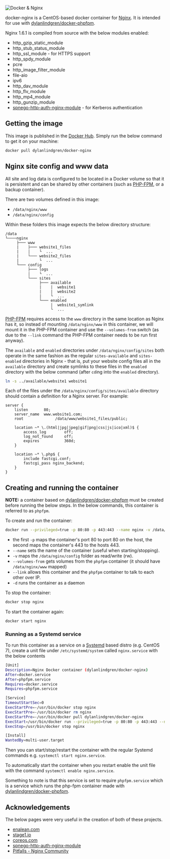 ![Docker & Nginx](https://cloud.githubusercontent.com/assets/6241518/4104908/424e46f8-319b-11e4-9a2e-49a8cc49951c.jpg)

docker-nginx is a CentOS-based docker container for [Nginx](http://nginx.org). It is intended for use with [dylanlindgren/docker-phpfpm](https://github.com/dylanlindgren/docker-phpfpm).

Nginx 1.6.1 is compiled from source with the below modules enabled:
- http_gzip_static_module
- http_stub_status_module
- http_ssl_module - for HTTPS support
- http_spdy_module
- pcre
- http_image_filter_module
- file-aio
- ipv6
- http_dav_module
- http_flv_module
- http_mp4_module
- http_gunzip_module
- [spnego-http-auth-nginx-module](https://github.com/stnoonan/spnego-http-auth-nginx-module) - for Kerberos authentication

## Getting the image
This image is published in the [Docker Hub](https://registry.hub.docker.com/u/dylanlindgren/docker-nginx/). Simply run the below command to get it on your machine:

```bash
docker pull dylanlindgren/docker-nginx
```
## Nginx site config and www data
All site and log data is configured to be located in a Docker volume so that it is persistent and can be shared by other containers (such as [PHP-FPM](https://github.com/dylanlindgren/docker-phpfpm), or a backup container).

There are two volumes defined in this image:

- `/data/nginx/www`
- `/data/nginx/config`

Within these folders this image expects the below directory structure:
```
/data
└────nginx
     ├─── www
     |    ├─── website1_files
     |    |    └  ...
     |    └─── website2_files
     |         └  ...
     └─── config
          ├─── logs
          |    └  ...
          └─── sites
               ├─── available
               |    |  website1
               |    |  website2
               |    └  ...
               └─── enabled
                    |  website1_symlink
                    └  ...
```
[PHP-FPM](https://github.com/dylanlindgren/docker-phpfpm) requires access to the `www` directory in the same location as Nginx has it, so instead of mounting `/data/nginx/www` in this container, we will mount it in the PHP-FPM container and use the `--volumes-from` switch (as due to the `--link` command the PHP-FPM container needs to be run first anyway).

The `available` and `enabled` directories under `/data/nginx/config/sites` both operate in the same fashion as the regular `sites-available` and `sites-enabled` directories in Nginx - that is, put your website config files all in the `available` directory and create symlinks to these files in the `enabled` directory with the below command (after `cd`ing into the `enabled` directory).
```bash
ln -s ../available/website1 website1
```

Each of the files under the `/data/nginx/config/sites/available` directory should contain a definition for a Nginx server. For example:
```
server {
    listen       80;
    server_name  www.website1.com;
    root              /data/www/website1_files/public;

    location ~* \.(html|jpg|jpeg|gif|png|css|js|ico|xml)$ {
        access_log        off;
        log_not_found     off;
        expires           360d;
    }

    location ~* \.php$ {
        include fastcgi.conf;
        fastcgi_pass nginx_backend;
    }
}
```

## Creating and running the container
**NOTE:** a container based on [dylanlindgren/docker-phpfpm](https://github.com/dylanlindgren/docker-phpfpm) must be created before running the below steps. In the below commands, this container is referred to as `phpfpm`.

To create and run the container:
```bash
docker run --privileged=true -p 80:80 -p 443:443 --name nginx -v /data/nginx/config:/data/nginx/config:rw --volumes-from phpfpm --link phpfpm:fpm -d dylanlindgren/docker-nginx
```
 - the first `-p` maps the container's port 80 to port 80 on the host, the second maps the container's 443 to the hosts 443.
 - `--name` sets the name of the container (useful when starting/stopping).
 - `-v` maps the `/data/nginx/config` folder as read/write (rw).
 - `--volumes-from`  gets volumes from the `phpfpm` container (it should have `/data/nginx/www` mapped)
 - `--link` allows this container and the `phpfpm` container to talk to each other over IP.
 - `-d` runs the container as a daemon

To stop the container:
```bash
docker stop nginx
```

To start the container again:
```bash
docker start nginx
```
### Running as a Systemd service
To run this container as a service on a [Systemd](http://www.freedesktop.org/wiki/Software/systemd/) based distro (e.g. CentOS 7), create a unit file under `/etc/systemd/system` called `nginx.service` with the below contents
```bash
[Unit]
Description=Nginx Docker container (dylanlindgren/docker-nginx)
After=docker.service
After=phpfpm.service
Requires=docker.service
Requires=phpfpm.service

[Service]
TimeoutStartSec=0
ExecStartPre=-/usr/bin/docker stop nginx
ExecStartPre=-/usr/bin/docker rm nginx
ExecStartPre=-/usr/bin/docker pull dylanlindgren/docker-nginx
ExecStart=/usr/bin/docker run --privileged=true -p 80:80 -p 443:443 --name nginx -v /data/nginx/config:/data/nginx/config:rw --volumes-from phpfpm --link phpfpm:fpm dylanlindgren/docker-nginx
ExecStop=/usr/bin/docker stop nginx

[Install]
WantedBy=multi-user.target
```
Then you can start/stop/restart the container with the regular Systemd commands e.g. `systemctl start nginx.service`.

To automatically start the container when you restart enable the unit file with the command `systemctl enable nginx.service`.

Something to note is that this service is set to require `phpfpm.service` which is a service which runs the php-fpm container made with  [dylanlindgren/docker-phpfpm](https://github.com/dylanlindgren/docker-phpfpm).

## Acknowledgements
The below pages were very useful in the creation of both of these projects.

 - [enalean.com](http://www.enalean.com/en/Deploy-%20PHP-app-Docker-Nginx-FPM-CentOSSCL)
 - [stage1.io](http://stage1.io/blog/making-docker-containers-communicate/)
 - [coreos.com](https://coreos.com/docs/launching-containers/launching/getting-started-with-systemd/)
 - [spnego-http-auth-nginx-module](https://github.com/stnoonan/spnego-http-auth-nginx-module)
 - [Pitfalls - Nginx Community](http://wiki.nginx.org/Pitfalls)

